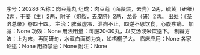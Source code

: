 序号：20286
名称：肉豆蔻丸
组成：肉豆蔻（面裹煨，去壳）2两，硫黄（研细）2两，干姜（生）2两，附子（炮裂，去皮脐）2两，龙骨（研）2两。
出处：《圣济总录》卷四十四。
主治：脾藏虚冷，泄痢不止，四逆不思饮食，心腹疼痛。
加减：None
功效：None
用法用量：每服20-30丸，以艾汤或米饮送下。
制备方法：上为末，再同研匀，水煮白面糊为丸，如梧桐子大。
临床应用：None
各家论述：None
用药禁忌：None
附注：None
